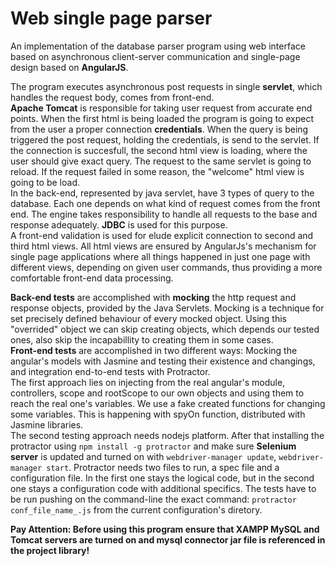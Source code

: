 # Web single page parser

An implementation of the database parser program using web interface based on asynchronous client-server communication and single-page design based on **AngularJS**. 

The program executes asynchronous post requests in single **servlet**, which handles the request body, comes from front-end.<br/>
**Apache Tomcat** is responsible for taking user request from accurate end points.
When the first html is being loaded the program is going to expect from the user a proper connection **credentials**. When the query is being triggered the post request, holding the credentials, is send to the servlet. If the connection is succesfull, the second html view is loading, where the user should give exact query. The request to the same servlet is going to reload. If the request failed in some reason, the "welcome" html view is going to be load.<br/>
In the back-end, represented by java servlet, have 3 types of query to the database. Each one depends on what kind of request comes from the front end. The engine takes responsibility to handle all requests to the base and response adequately. **JDBC** is used for this purpose. </br>
A front-end validation is used for elude explicit connection to second and third html views.
All html views are ensured by AngularJs's mechanism for single page applications where all things happened in just one page with different views, depending on given user commands, thus providing a more comfortable front-end data processing. </br>

**Back-end tests** are accomplished with **mocking** the http request and response objects, provided by the Java Servlets. Mocking is a technique for set precisely defined behaviour of every mocked object. Using this "overrided" object we can skip creating objects, which depends our tested ones, also skip the incapabillity to creating them in some cases. </br>
**Front-end tests** are accomplished in two different ways: Mocking the angular's models with Jasmine and testing their existence and changings, and integration end-to-end tests with Protractor.</br>
The first approach lies on injecting from the real angular's module, controllers, scope and rootScope to our own objects and using them to reach the real one's variables. We use a fake created functions for changing some variables. This is happening with spyOn function, distributed with Jasmine libraries.</br>
The second testing approach needs nodejs platform. After that installing the protractor using `npm install -g protractor` and make sure **Selenium server** is updated and turned on with `webdriver-manager update`, `webdriver-manager start`. Protractor needs two files to run, a spec file and a configuration file. In the first one stays the logical code, but in the second one stays a configuration code with additional specifics. The tests have to be run pushing on the command-line the exact command: `protractor conf_file_name_.js` from the current configuration's diretory.

**Pay Attention: Before using this program ensure that XAMPP MySQL and Tomcat servers are turned on and mysql connector jar file is referenced in the project library!**